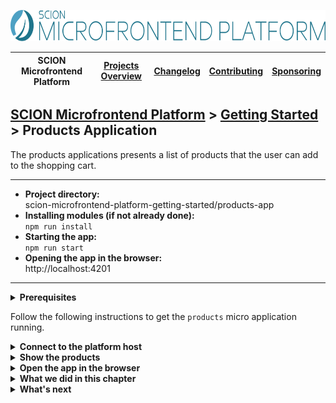 <a href="/README.md"><img src="/docs/branding/scion-microfrontend-platform-banner.svg" height="50" alt="SCION Microfrontend Platform"></a>

| SCION Microfrontend Platform | [Projects Overview][menu-projects-overview] | [Changelog][menu-changelog] | [Contributing][menu-contributing] | [Sponsoring][menu-sponsoring] |  
| --- | --- | --- | --- | --- |

## [SCION Microfrontend Platform][menu-home] > [Getting Started][menu-getting-started] > Products Application

The products applications presents a list of products that the user can add to the shopping cart. 

***
- **Project directory:**\
  scion-microfrontend-platform-getting-started/products-app
- **Installing modules (if not already done):**\
  `npm run install`
- **Starting the app:**\
  `npm run start`
- **Opening the app in the browser:**\
  http://localhost:4201
***


<details>
   <summary><strong>Prerequisites</strong></summary>
   <br>
   
If you checked out the `skeleton` branch of the Git repository for this guide, the directory structure should look like this. If not, please refer to [How to complete this guide][link-getting-started#installation] for step-by-step instructions.

```
   scion-microfrontend-platform-getting-started
   ├── products-app
   │   ├── src
   │   │   ├── products.html // HTML template
   │   │   ├── products-controller.ts // TypeScript file
   │   │   └── styles.scss // Sass stylesheet
   │   ├── package.json
   │   └── tsconfig.json
```
</details>

 
Follow the following instructions to get the `products` micro application running.

<details>
   <summary><strong>Connect to the platform host</strong></summary>
   <br>

In this section, we will connect the `products` micro application to the platform host.

1. Open the TypeScript file `products-controller.ts`.
1. Connect to the platform host by adding the following content to the `init` method, as follows:
   ```ts
   await MicrofrontendPlatform.connectToHost({symbolicName: 'products-app'});
   ```
   The only argument we pass is our identity. The platform host then checks whether we are a registered micro application. It also checks our origin, i.e., that our origin matches the manifest origin. This check prevents other micro applications from connecting to the platform on behalf of us.
1. Next, we provide the manifest JSON file that we registered in the host application in the [Getting Started for the Host Application][link-getting-started:host-app].

   Create the file `manifest.json` in the `src` folder, as follows:
   ```json
   {
     "name": "Products App"
   }
   ```
   
   To learn more about the manifest, refer to the [Developer Guide][link-developer-guide#manifest].
   
   > This step requires to serve the application anew.
</details>

<details>
   <summary><strong>Show the products</strong></summary>
   <br>

In this section, we will render products in an unordered list.

1. Open the HTML template `products.html`.
1. Add an empty, unordered list after the heading element and decorate it with the CSS class `products`, as follows:
   ```html
   <ul class="products"></ul>
   ```
1. Open the TypeScript file `products-controller.ts`.
1. Create an interface to represent a product, as follows:
   ```ts
   interface Product {
     id: number;
     name: string;
   }
   ```
   You can place this interface at the end of the `products-controller.ts` file.
1. Create the products array as private member before the constructor, as follows:
   ```ts
   private products: Product[] = [
     {id: 1, name: 'Product 1'},
     {id: 2, name: 'Product 2'},
     {id: 3, name: 'Product 3'},
     {id: 4, name: 'Product 4'},
     {id: 5, name: 'Product 5'},
   ];
   ```  
1. Create a method to render a list item for a product, as follows:
   ```ts
   private renderProduct(product: Product): void {
     const ul = document.querySelector('ul.products');
     const li = document.createElement('li');
     const text = document.createTextNode(product.name);
     const button = document.createElement('button');
 
     button.innerText = 'Add to cart';
     button.addEventListener('click', () => this.onAddToCart(product));
 
     ul.appendChild(li);
     li.appendChild(text);
     li.appendChild(button);
   }
   ```
1. In the `init` method, iterate through the products and render them, as follows:
   ```ts
   public async init(): Promise<void> {
         // Connect to the platform host
         await MicrofrontendPlatform.connectToHost({symbolicName: 'products-app'});

     [+] // Render the products
     [+] this.products.forEach(product => this.renderProduct(product));
   }    
   ```
   > Lines to be added are preceded by the [+] mark.
1. Allow the user to add products to the shopping cart.

   As you may have noticed, we have added an 'Add to cart' button to each product. We further registered a click event handler that calls the `onAddToCart` method when the user clicks on that button.
   Next, we add the missing method to the controller, as follows:
   ```ts
   private onAddToCart(product: Product): void {
     Beans.get(MessageClient).publish('shopping-cart/add-product', product);
   }   
   ```
   
   When this method is called, we publish a message to the topic `shopping-cart/add-product` to signal (the shopping cart application) that the user wants to add a product to the shopping cart. As of now, nothing would happen when the user clicks on that button, because we did not register a message listener yet. It is important to understand that the platform transports that message to all micro applications. Later, when implementing the `shopping cart` micro application, we will subscribe to such messages and add the product to the shopping cart.

</details>

<details>
   <summary><strong>Open the app in the browser</strong></summary>
   <br>

We did it! Run `npm run start` to serve the applications.

If you open the page http://localhost:4200, you should now see the `products` microfrontend. But adding products to the shopping cart does not work yet, because we still have not implemented the `shopping cart` micro application.
</details>

<details>
   <summary><strong>What we did in this chapter</strong></summary>
   <br>

In this chapter, we have implemented the `products` micro application to display the product list in a microfrontend. We have added a button to each product, allowing the user to add it to the shopping cart. When the user clicks that button, we publish a message to the topic `shopping-cart/add-product`. Later, the `shopping cart` micro application will subscribe to such messages and take the necessary actions.

<details>
   <summary>The <code>products.html</code> looks as following:</summary>

```html
<!DOCTYPE html>
<html lang="en">
  <head>
    <title>Products</title>
    <link rel="stylesheet" type="text/css" href="styles.scss">
    <script defer src="./products-controller.ts"></script>
  </head>
  <body>
    <h1>Products</h1>
    <ul class="products"></ul>
  </body>
</html>
```
</details>

<details>
   <summary>The <code>products-controller.ts</code> looks as following:</summary>

```ts
import { Beans, MessageClient, MicrofrontendPlatform } from '@scion/microfrontend-platform';

class ProductsController {

  private products: Product[] = [
    {id: 1, name: 'Product 1'},
    {id: 2, name: 'Product 2'},
    {id: 3, name: 'Product 3'},
    {id: 4, name: 'Product 4'},
    {id: 5, name: 'Product 5'},
  ];

  public async init(): Promise<void> {
    // Connect to the platform host
    await MicrofrontendPlatform.connectToHost({symbolicName: 'products-app'});

    // Render the products
    this.products.forEach(product => this.renderProduct(product));
  }

  private onAddToCart(product: Product): void {
    // Notify the shopping cart application when the user adds a product to the shopping cart
    Beans.get(MessageClient).publish('shopping-cart/add-product', product);
  }

  private renderProduct(product: Product): void {
    const ul = document.querySelector('ul.products');
    const li = document.createElement('li');
    const text = document.createTextNode(product.name);
    const button = document.createElement('button');

    button.innerText = 'Add to cart';
    button.addEventListener('click', () => this.onAddToCart(product));

    ul.appendChild(li);
    li.appendChild(text);
    li.appendChild(button);
  }
}

new ProductsController().init();

interface Product {
  id: number;
  name: string;
}
```
</details>

<details>
   <summary>The <code>manifest.json</code> looks as following:</summary>

```json
{
  "name": "Products App"
}
```
</details>

</details>

<details>
   <summary><strong>What's next</strong></summary>
   <br>

   Next, we will develop the `shopping cart` micro application so that the user can add products into the shopping cart. Click [here][link-getting-started:shopping-cart-app] to continue. 
</details>

[menu-home]: /README.md
[menu-projects-overview]: /docs/site/projects-overview.md
[menu-changelog]: /docs/site/changelog/changelog.md
[menu-contributing]: /CONTRIBUTING.md
[menu-sponsoring]: /docs/site/sponsoring.md

[menu-getting-started]: /docs/site/getting-started/getting-started.md
[link-getting-started:host-app]: /docs/site/getting-started/getting-started-host-app.md
[link-getting-started:shopping-cart-app]: /docs/site/getting-started/getting-started-shopping-cart-app.md
[link-getting-started#installation]: /docs/site/getting-started/getting-started.md#how-to-complete-this-guide
[link-developer-guide#manifest]: https://scion-microfrontend-platform-developer-guide.now.sh/#chapter:intention-api:manifest
